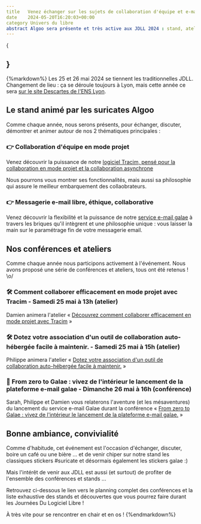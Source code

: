 ```yaml
---
title   Venez échanger sur les sujets de collaboration d'équipe et e-mail aux JDLL 2024 !
date    2024-05-20T16:20:03+00:00
category Univers du libre
abstract Algoo sera présente et très active aux JDLL 2024 : stand, ateliers et conférence !
---
```

{
    
}
---
{%markdown%}
Les 25 et 26 mai 2024 se tiennent les traditionnelles JDLL. Changement de lieu : ça se déroule toujours à Lyon, mais cette année ce sera [sur le site Descartes de l'ENS Lyon](https://jdll.org/contact-and-informations).

## Le stand animé par les suricates Algoo

Comme chaque année, nous serons présents, pour échanger, discuter, démontrer et animer autour de nos 2 thématiques principales :

### 👉 Collaboration d'équipe en mode projet

Venez découvrir la puissance de notre [logiciel Tracim, pensé pour la collaboration en mode projet et la collaboration asynchrone](https://www.tracim.fr)


Nous pourrons vous montrer ses fonctionnalités, mais aussi sa philosophie qui assure le meilleur embarquement des collaobrateurs.

### 👉 Messagerie e-mail libre, éthique, collaborative

Venez découvrir la flexibilité et la puissance de notre [service e-mail galae](https://www.galae.net) à travers les briques qu'il intègrent et une philosophie unique : vous laisser la main sur le paramétrage fin de votre messagerie email.


## Nos conférences et ateliers

Comme chaque année nous participons activement à l'événement. Nous avons proposé une série de conférences et ateliers, tous ont été retenus ! \o/

### 🛠️ Comment collaborer efficacement en mode projet avec Tracim - Samedi 25 mai à 13h (atelier)


Damien animera l'atelier «&nbsp;[Découvrez comment collaborer efficacement en mode projet avec Tracim](https://pretalx.jdll.org/jdll2024/talk/CJPDZZ/)&nbsp;»

### 🛠️ Dotez votre association d'un outil de collaboration auto-hébergée facile à maintenir. - Samedi 25 mai à 15h (atelier)

Philippe animera l'atelier «&nbsp;[Dotez votre association d'un outil de collaboration auto-hébergée facile à maintenir.](https://pretalx.jdll.org/jdll2024/talk/MPGBWT/)&nbsp;»

### 🎤 From zero to Galae : vivez de l'intérieur le lancement de la plateforme e-mail galae - Dimanche 26 mai à 16h (conférence)

Sarah, Philippe et Damien vous relaterons l'aventure (et les mésaventures) du lancement du service e-mail Galae durant la conférence «&nbsp;[From zero to Galae : vivez de l'intérieur le lancement de la plateforme e-mail galae.](https://pretalx.jdll.org/jdll2024/talk/UCQJDZ/)&nbsp;»

## Bonne ambiance, convivialité

Comme d'habitude, cet événement est l'occasion d'échanger, discuter, boire un café ou une bière ... et de venir chiper sur notre stand les classiques stickers #suricate et désormais également les stickers galae :)

Mais l'intérêt de venir aux JDLL est aussi (et surtout) de profiter de l'ensemble des conférences et stands ...

Retrouvez ci-dessous le lien vers le planning complet des conférences et la liste exhaustive des stands et découvertes que vous pourrez faire durant les Journées Du Logiciel Libre !


À très vite pour se rencontrer en chair et en os !
{%endmarkdown%}